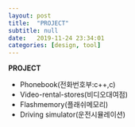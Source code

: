 ```yaml
---
layout: post
title:  "PROJECT"
subtitle: null
date:   2019-11-24 23:34:01
categories: [design, tool]
---
```


<strong>PROJECT</strong><br>
- Phonebook(전화번호부:c++,c)<br>
- Video-rental-stores(비디오대여점)<br>
- Flashmemory(플래쉬메모리)<br>
- Driving simulator(운전시뮬레이션)<br>
